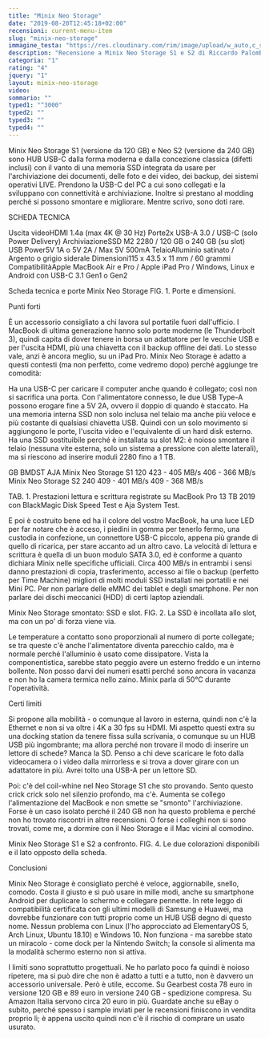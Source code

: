 ```yaml
---
title: "Minix Neo Storage"
date: "2019-08-20T12:45:18+02:00"
recensioni: current-menu-item
slug: "minix-neo-storage"
immagine_testa: "https://res.cloudinary.com/rim/image/upload/w_auto,c_scale,q_auto,f_auto/v1566297372/recensioni/minix-neo-storage.jpg"
description: "Recensione a Minix Neo Storage S1 e S2 di Riccardo Palombo. È un HUB USB con SSD interna da 120 o 240 GB. Benchmark, smontaggio e upgrade."
categoria: "1"
rating: "4"
jquery: "1"
layout: minix-neo-storage
video:
sommario: ""
typed1: "^3000"
typed2: ""
typed3: ""
typed4: ""
---
```

Minix Neo Storage S1 (versione da 120 GB) e Neo S2 (versione da 240 GB) sono HUB USB-C dalla forma moderna e dalla concezione classica (difetti inclusi) con il vanto di una memoria SSD integrata da usare per l'archiviazione dei documenti, delle foto e dei video, dei backup, dei sistemi operativi LIVE. Prendono la USB-C del PC a cui sono collegati e la sviluppano con connettività e archiviazione. Inoltre si prestano al modding perché si possono smontare e migliorare. Mentre scrivo, sono doti rare.

SCHEDA TECNICA

Uscita videoHDMI 1.4a (max 4K @ 30 Hz) Porte2x USB-A 3.0 / USB-C (solo Power Delivery) ArchiviazioneSSD M2 2280 / 120 GB o 240 GB (su slot) USB Power5V 1A o 5V 2A / Max 5V 500mA TelaioAlluminio satinato / Argento o grigio siderale Dimensioni115 x 43.5 x 11 mm / 60 grammi CompatibilitàApple MacBook Air e Pro / Apple iPad Pro / Windows, Linux e Android con USB-C 3.1 Gen1 o Gen2

Scheda tecnica e porte Minix Neo Storage
FIG. 1. Porte e dimensioni.

Punti forti

È un accessorio consigliato a chi lavora sul portatile fuori dall'ufficio. I MacBook di ultima generazione hanno solo porte moderne (le Thunderbolt 3), quindi capita di dover tenere in borsa un adattatore per le vecchie USB e per l'uscita HDMI, più una chiavetta con il backup offline dei dati. Lo stesso vale, anzi è ancora meglio, su un iPad Pro. Minix Neo Storage è adatto a questi contesti (ma non perfetto, come vedremo dopo) perché aggiunge tre comodità:

Ha una USB-C per caricare il computer anche quando è collegato; così non si sacrifica una porta. Con l'alimentatore connesso, le due USB Type-A possono erogare fine a 5V 2A, ovvero il doppio di quando è staccato.
Ha una memoria interna SSD non solo inclusa nel telaio ma anche più veloce e più costante di qualsiasi chiavetta USB. Quindi con un solo movimento si aggiungono le porte, l'uscita video e l'equivalente di un hard disk esterno.
Ha una SSD sostituibile perché è installata su slot M2: è noioso smontare il telaio (nessuna vite esterna, solo un sistema a pressione con alette laterali), ma si riescono ad inserire moduli 2280 fino a 1 TB.

GB	BMDST	AJA
Minix Neo Storage S1	120	423 - 405 MB/s	406 - 366 MB/s
Minix Neo Storage S2	240	409 - 401 MB/s	409 - 368 MB/s

TAB. 1. Prestazioni lettura e scrittura registrate su MacBook Pro 13 TB 2019 con BlackMagic Disk Speed Test e Aja System Test.

E poi è costruito bene ed ha il colore del vostro MacBook, ha una luce LED per far notare che è acceso, i piedini in gomma per tenerlo fermo, una custodia in confezione, un connettore USB-C piccolo, appena più grande di quello di ricarica, per stare accanto ad un altro cavo. La velocità di lettura e scrittura è quella di un buon modulo SATA 3.0, ed è conforme a quanto dichiara Minix nelle specifiche ufficiali. Circa 400 MB/s in entrambi i sensi danno prestazioni di copia, trasferimento, accesso ai file o backup (perfetto per Time Machine) migliori di molti moduli SSD installati nei portatili e nei Mini PC. Per non parlare delle eMMC dei tablet e degli smartphone. Per non parlare dei dischi meccanici (HDD) di certi laptop aziendali.

Minix Neo Storage smontato: SSD e slot.
FIG. 2. La SSD è incollata allo slot, ma con un po' di forza viene via.

Le temperature a contatto sono proporzionali al numero di porte collegate; se tra queste c'è anche l'alimentatore diventa parecchio caldo, ma è normale perché l'alluminio è usato come dissipatore. Vista la componentistica, sarebbe stato peggio avere un esterno freddo e un interno bollente. Non posso darvi dei numeri esatti perché sono ancora in vacanza e non ho la camera termica nello zaino. Minix parla di 50°C durante l'operatività.

Certi limiti

Si propone alla mobilità - o comunque al lavoro in esterna, quindi non c'è la Ethernet e non si va oltre i 4K a 30 fps su HDMI. Mi aspetto questi extra su una docking station da tenere fissa sulla scrivania, o comunque su un HUB USB più ingombrante; ma allora perché non trovare il modo di inserire un lettore di schede? Manca la SD. Penso a chi deve scaricare le foto dalla videocamera o i video dalla mirrorless e si trova a dover girare con un adattatore in più. Avrei tolto una USB-A per un lettore SD.

Poi: c'è del coil-whine nel Neo Storage S1 che sto provando. Sento questo crick crick solo nel silenzio profondo, ma c'è. Aumenta se collego l'alimentazione del MacBook e non smette se "smonto" l'archiviazione. Forse è un caso isolato perché il 240 GB non ha questo problema e perché non ho trovato riscontri in altre recensioni. O forse i colleghi non si sono trovati, come me, a dormire con il Neo Storage e il Mac vicini al comodino.

Minix Neo Storage S1 e S2 a confronto.
FIG. 4. Le due colorazioni disponibili e il lato opposto della scheda.

Conclusioni

Minix Neo Storage è consigliato perché è veloce, aggiornabile, snello, comodo. Costa il giusto e si può usare in mille modi, anche su smartphone Android per duplicare lo schermo e collegare pennette. In rete leggo di compatibilità certificata con gli ultimi modelli di Samsung e Huawei, ma dovrebbe funzionare con tutti proprio come un HUB USB degno di questo nome. Nessun problema con Linux (l'ho approcciato ad ElementaryOS 5, Arch Linux, Ubuntu 18.10) e Windows 10. Non funziona - ma sarebbe stato un miracolo - come dock per la Nintendo Switch; la console si alimenta ma la modalità schermo esterno non si attiva.

I limiti sono soprattutto progettuali. Ne ho parlato poco fa quindi è noioso ripetere, ma si può dire che non è adatto a tutti e a tutto, non è davvero un accessorio universale. Però è utile, eccome. Su Gearbest costa 78 euro in versione 120 GB e 89 euro in versione 240 GB - spedizione compresa. Su Amazon Italia servono circa 20 euro in più. Guardate anche su eBay o subito, perché spesso i sample inviati per le recensioni finiscono in vendita proprio lì; è appena uscito quindi non c'è il rischio di comprare un usato usurato.